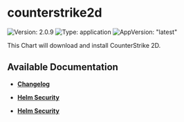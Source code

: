 # counterstrike2d

![Version: 2.0.9](https://img.shields.io/badge/Version-2.0.9-informational?style=flat-square) ![Type: application](https://img.shields.io/badge/Type-application-informational?style=flat-square) ![AppVersion: "latest"](https://img.shields.io/badge/AppVersion-"latest"-informational?style=flat-square)

This Chart will download and install CounterStrike 2D.

## Available Documentation

- [**Changelog**](CHANGELOG)

- [**Helm Security**](container-security)

- [**Helm Security**](helm-security)

